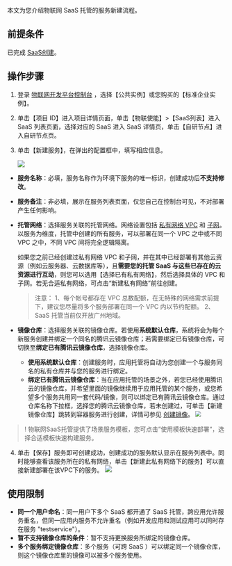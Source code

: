 本文为您介绍物联网 SaaS 托管的服务新建流程。

## 前提条件

已完成 [SaaS创建]([](https://cloud.tencent.com/document/product/1081/50038))。

## 操作步骤

1. 登录 [物联网开发平台控制台](https://console.cloud.tencent.com/iotexplorer) ，选择【公共实例】或您购买的【标准企业实例】。

2. 单击【项目 ID】进入项目详情页面，单击【物联使能】>【SaaS列表】进入 SaaS 列表页面，选择对应的 SaaS 进入 SaaS 详情页，单击【自研节点】进入自研节点页。

3. 单击【新建服务】，在弹出的配置框中，填写相应信息。
   
   ![](https://qcloudimg.tencent-cloud.cn/raw/70f61c9162381b3cf3e990dcceeb624d.png)
- **服务名称**：必填，服务名称作为环境下服务的唯一标识，创建成功后**不支持修改**。

- **服务备注**：非必填，展示在服务列表页面，仅您自己在控制台可见，不对部署产生任何影响。

- **托管网络**：选择服务关联的托管网络。网络设置包括 [私有网络 VPC](https://cloud.tencent.com/document/product/215) 和 [子网](https://cloud.tencent.com/document/product/215/20046#.E5.AD.90.E7.BD.91)。以服务为维度，托管中创建的所有服务，可以部署在同一个 VPC 之中或不同 VPC 之中，不同 VPC 间将完全逻辑隔离。
  
  如果您之前已经创建过私有网络 VPC 和子网，并在其中已经部署有其他云资源（例如云服务器、云数据库等），且**需要您的托管 SaaS 与这些已存在的云资源进行互动**，则您可以选用【选择已有私有网络】，然后选择具体的 VPC 和子网。若无合适私有网络，可点击“新建私有网络”前往创建。
  
  > 注意：
  > 1、每个帐号都存在 VPC 总数配额，在无特殊的网络需求前提下，建议您尽量将多个服务部署在同一个 VPC 内以节约配额。
  > 2、SaaS 托管当前仅开放广州地域。

- **镜像仓库**：选择服务关联的镜像仓库。若使用**系统默认仓库**，系统将会为每个新服务创建并绑定一个同名的腾讯云镜像仓库；若需要绑定已有镜像仓库，可切换至**绑定已有腾讯云镜像仓库**，选择镜像仓库。
  
  - **使用系统默认仓库**：创建服务时，应用托管将自动为您创建一个与服务同名的私有仓库并与您的服务进行绑定。
  - **绑定已有腾讯云镜像仓库**：当在应用托管的场景之外，若您已经使用腾讯云的镜像仓库，并希望里面的镜像继续用于应用托管的某个服务，或您希望多个服务共用同一套代码/镜像，则可以绑定已有腾讯云镜像仓库。通过仓库名称下拉框，选择您的腾讯云镜像仓库，若未创建过，可单击【新建镜像仓库】跳转到容器服务进行创建，详情可参见 [创建镜像](https://cloud.tencent.com/document/product/457/9117#.E5.88.9B.E5.BB.BA.E9.95.9C.E5.83.8F)。
    <img src="https://main.qcloudimg.com/raw/aaf1f1c16bcd36315e7a8efcdf7eeb72.jpg" style="zoom: 80%;"></img>

> ! 物联网SaaS托管提供了场景服务模板，您可点击”使用模板快速部署“，选择合适模板快速构建服务。

4. 单击【保存】服务即可创建成功，创建成功的服务默认显示在服务列表中。同时能够查看该服务所在的私有网络，单击【新建此私有网络下的服务】可以直接新建部署在该VPC下的服务。
   ![](https://qcloudimg.tencent-cloud.cn/raw/04d87ff2b55ff65d918d529b7bb82790.png)

## 使用限制

- **同一个用户命名**：同一用户下多个 SaaS 都开通了 SaaS 托管，跨应用允许服务重名，但同一应用内服务不允许重名（例如开发应用和测试应用可以同时存在服务 "testservice"）。
- **暂不支持镜像仓库的条件**：暂不支持更换服务所绑定的镜像仓库。
- **多个服务绑定镜像仓库**：多个服务（可跨 SaaS ）可以绑定同一个镜像仓库，则这个镜像仓库里的镜像可以被多个服务使用。